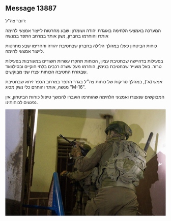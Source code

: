 ## Message 13887

דובר צה"ל:

המערכה באמצעי הלחימה באוגדת יהודה ושומרון: שבע מחרטות לייצור אמצעי לחימה אותרו והוחרמו בחברון, נשק אותר במרחב התפר במנשה

כוחות הביטחון פעלו במהלך הלילה בחברון שבחטיבת יהודה והחרימו שבע מחרטות לייצור אמצעי לחימה.

בפעילות בדהיישה שבחטיבת עציון, הכוחות תחקרו עשרות חשודים במעורבות בפעילות טרור. באל מועייר שבחטיבת בנימין, הוחרמו מעל עשרה רכבים בלתי חוקיים ובסילוואד שבגזרת החטיבה הכוחות עצרו שני מבוקשים.

אמש (א'), במהלך סריקות של כוחות צה״ל בגדר התפר במרחב הכפר זיתא שבחטיבת מנשה, אותר והוחרם כלי נשק מסוג "M-16".

המבוקשים שנעצרו ואמצעי הלחימה שהוחרמו הועברו להמשך טיפול כוחות הביטחון, אין נפגעים לכוחותינו.

![Photo](13887/13887_photo.jpg)
